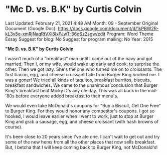 # "Mc D. vs. B.K" by Curtis Colvin

Last Updated: February 21, 2021 4:48 AM
Month: 09 - September
Original Document (Google Doc): https://docs.google.com/document/d/1kPBW2R-kL3v5e-xmRjNaqRtVXi8IxPJwT-66qSz2sgw/edit
Program: Word Theme Essay
Suggest for blog: No
Suggest for program mailing: No
Year: 2015

**"Mc D. vs. B.K" by Curtis Colvin** 

I wasn’t much of a "breakfast" man until I came out of the navy and got married. Then I, or my wife, would wake up early and cook, to surprise the other. Then we got lazy. She's the one who turned me on to croissants. The first bacon, egg, and cheese croissant I ate from Burger King hooked me. I was a goner! We tried all kinds of taquitos, breakfast burritos, biscuits, breakfast sandwiches. We came to the unanimous conclusion that Burger King's breakfast beat Micky D's any ole day. This was all back in the mid-'80s before everyone added breakfast to their menu's.

We would even take McDonald's coupons for "Buy a Biscuit, Get One Free" to Burger King. For they would honor any competitor's coupons. I got so hooked, I would leave earlier when I went to work, just to stop at Burger King and grab a sausage, egg, and cheese croissant (with hash browns of course).

It's been close to 20 years since I've ate one. I can't wait to get out and try some of the new hems from all the other places that now sells breakfast. But, I betcha that I will keep coming back to Burger King, not McDonald's!